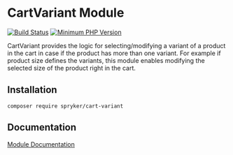 # CartVariant Module
[![Build Status](https://travis-ci.org/spryker/cart-variant.svg)](https://travis-ci.org/spryker/cart-variant)
[![Minimum PHP Version](https://img.shields.io/badge/php-%3E%3D%207.3-8892BF.svg)](https://php.net/)

CartVariant provides the logic for selecting/modifying a variant of a product in the cart in case if the product has more than one variant. For example if product size defines the variants, this module enables modifying the selected size of the product right in the cart.

## Installation

```
composer require spryker/cart-variant
```

## Documentation

[Module Documentation](https://academy.spryker.com/developing_with_spryker/module_guide/checkout_process/cart.html)
